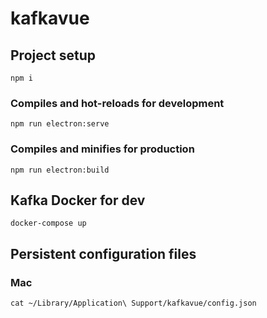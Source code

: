 # kafkavue

## Project setup
```
npm i
```

### Compiles and hot-reloads for development
```
npm run electron:serve
```

### Compiles and minifies for production
```
npm run electron:build
```

## Kafka Docker for dev
```
docker-compose up 
```

## Persistent configuration files

### Mac
```
cat ~/Library/Application\ Support/kafkavue/config.json
```

